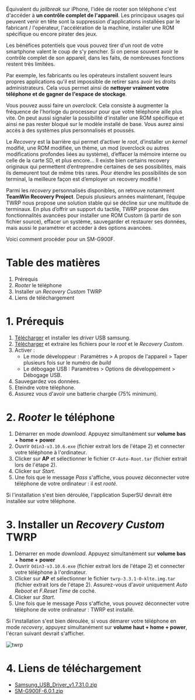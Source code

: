 [twrp]: https://api.lucien-brd.com/assets/documents/images/root-twrp-sm-g900f/twrp.webp "twrp"

Équivalent du *jailbreak* sur iPhone, l'idée de rooter son téléphone c'est d'accéder à **un contrôle complet de l'appareil**. Les principaux usages qui peuvent venir en tête sont la suppression d'applications installées par le fabricant / l'opérateur, l'accélération de la machine, installer une ROM spécifique ou encore pirater des jeux.

Les bénéfices potentiels que vous pouvez tirer d'un root de votre smartphone valent le coup de s'y pencher. Si on pense souvent avoir le contrôle complet de son appareil, dans les faits, de nombreuses fonctions restent très limitées.

Par exemple, les fabricants ou les opérateurs installent souvent leurs propres applications qu'il est impossible de retirer sans avoir les droits administrateurs. Cela vous permet ainsi de **nettoyer vraiment votre téléphone et de gagner de l'espace de stockage**.

Vous pouvez aussi faire un *overclock*. Cela consiste à augmenter la fréquence de l'horloge du processeur pour que votre téléphone aille plus vite. On peut aussi signaler la possibilité d'installer une ROM spécifique et ainsi ne pas rester bloqué sur le modèle installé de base. Vous aurez ainsi accès à des systèmes plus personnalisés et poussés.

Le *Recovery* est la barrière qui permet d’activer le *root*, d’installer un *kernel* modifié, une ROM modifiée, un thème, un mod (overclock ou autres modifications profondes liées au système), d’effacer la mémoire interne ou celle de la carte SD, et plus encore… Il existe bien certains recovery originaux qui permettent d’entreprendre certaines de ses possibilités, mais ils demeurent tout de même très rares. Pour étendre les possibilités de son terminal, la meilleure façon est d’employer un recovery modifié !

Parmi les *recovery* personnalisés disponibles, on retrouve notamment **TeamWin Recovery Project**. Depuis plusieurs années maintenant, l’équipe TWRP nous propose une solution stable qui se décline sur une multitude de terminaux. En plus d’offrir un support du tactile, TWRP propose des fonctionnalités avancées pour installer une ROM Custom (à partir de son fichier source), effacer un système, sauvegarder et restaurer ses données, mais aussi le paramétrer et accéder à des options avancées.

Voici comment procéder pour un SM-G900F.

# Table des matières

1. Prérequis
2. *Rooter* le téléphone
3. Installer un *Recovery Custom* TWRP
4. Liens de téléchargement

# 1. Prérequis

1. [Télécharger](https://api.lucien-brd.com/assets/documents/blogs/root-twrp-sm-g900f/Samsung_USB_Driver_v1.7.31.0.zip) et installer les *driver* USB samsung.
2. [Télécharger](https://api.lucien-brd.com/assets/documents/blogs/root-twrp-sm-g900f/SM-G900F-6.0.1.zip) et extraire les fichiers pour le *root* et le *Recovery Custom*.
3. Activer :
   * Le mode développeur : Paramètres > A propos de l'appareil > Taper plusieurs fois sur le numéro de *build*
   * Le débogage USB : Paramètres > Options de développement > Débogage USB.
4. Sauvegardez vos données.
5. Eteindre votre téléphone.
6. Assurez vous d'avoir une batterie chargée (75% minimum).

# 2. *Rooter* le téléphone
1. Démarrer en mode *download*.
 Appuyez simultanément sur **volume bas + home + power**
2. Ouvrir ```Odin3-v3.10.6.exe``` (fichier extrait lors de l'étape 2) et connecter votre téléphone à l'ordinateur.
3. Clicker sur **AP** et sélectionner le fichier ```CF-Auto-Root.tar``` (fichier extrait lors de l'étape 2).
4. Clicker sur *Start*.
5. Une fois que le message *Pass* s'affiche, vous pouvez déconnecter votre téléphone de votre ordinateur : il est *rooté*.

Si l'installation s'est bien déroulée, l'application SuperSU devrait être installée sur votre téléphone.

# 3. Installer un *Recovery Custom* TWRP
1. Démarrer en mode *download*.
 Appuyez simultanément sur **volume bas + home + power**
2. Ouvrir ```Odin3-v3.10.6.exe``` (fichier extrait lors de l'étape 2) et connecter votre téléphone à l'ordinateur.
3. Clicker sur **AP** et sélectionner le fichier ```twrp-3.3.1-0-klte.img.tar``` (fichier extrait lors de l'étape 2). Assurez-vous d'avoir uniquement *Auto Reboot* et *F.Reset Time* de coché.
4. Clicker sur *Start*.
5. Une fois que le message *Pass* s'affiche, vous pouvez déconnecter votre téléphone de votre ordinateur : TWRP est installé.

Si l'installation s'est bien déroulée, si vous démarer votre téléphone en mode *recovery*, appuyez simultanément sur **volume haut + home + power**, l'écran suivant devrait s'afficher.

![twrp][twrp]

# 4. Liens de téléchargement
* [Samsung_USB_Driver_v1.7.31.0.zip](https://api.lucien-brd.com/assets/documents/blogs/root-twrp-sm-g900f/Samsung_USB_Driver_v1.7.31.0.zip)
* [SM-G900F-6.0.1.zip](https://api.lucien-brd.com/assets/documents/blogs/root-twrp-sm-g900f/SM-G900F-6.0.1.zip)
